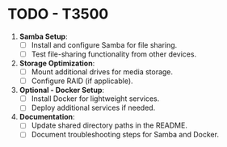 # TODO - T3500

1. **Samba Setup**:
   - [ ] Install and configure Samba for file sharing.
   - [ ] Test file-sharing functionality from other devices.

2. **Storage Optimization**:
   - [ ] Mount additional drives for media storage.
   - [ ] Configure RAID (if applicable).

3. **Optional - Docker Setup**:
   - [ ] Install Docker for lightweight services.
   - [ ] Deploy additional services if needed.

4. **Documentation**:
   - [ ] Update shared directory paths in the README.
   - [ ] Document troubleshooting steps for Samba and Docker.